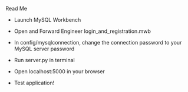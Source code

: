 Read Me


- Launch MySQL Workbench

- Open and Forward Engineer login_and_registration.mwb

- In config/mysqlconnection, change the connection password to your MySQL server password

- Run server.py in terminal

- Open localhost:5000 in your browser

- Test application!
